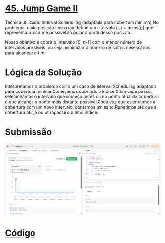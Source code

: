 # [45. Jump Game II](https://leetcode.com/problems/jump-game-ii/description/)

Técnica utilizada: Interval Scheduling (adaptada para cobertura mínima)
No problema, cada posição i no array define um intervalo [i, i + nums[i]] que representa o alcance possível ao pular a partir dessa posição.

Nosso objetivo é cobrir o intervalo [0, n-1] com o menor número de intervalos possíveis, ou seja, minimizar o número de saltos necessários para alcançar o fim.

# Lógica da Solução 

Interpretamos o problema como um caso de Interval Scheduling adaptado para cobertura mínima.Começamos cobrindo o índice 0.Em cada passo, selecionamos o intervalo que começa antes ou no ponto atual da cobertura e que alcança o ponto mais distante possível.Cada vez que estendemos a cobertura com um novo intervalo, contamos um salto.Repetimos até que a cobertura atinja ou ultrapasse o último índice.

# Submissão

![alt text](/assets/45_submit.png)

# [Código](./jump_Game_II.cpp)
